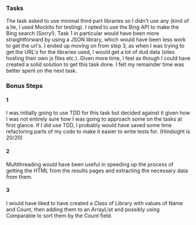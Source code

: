 ### Tasks

The task asked to use minimal third part libraries so I didn't use any (kind of a lie, I used Mockito for testing). I opted to use the Bing API to make the Bing search (Sorry!).
Task 1 in particular would have been more straightforward by using a JSON library, which would have been less work to get the url's.
I ended up moving on from step 3, as when I was trying to get the URL's for the libraries used, I would get a lot of dud data (sites hosting their own js files etc.).
Given more time, I feel as though I could have created a solid solution to get this task done. I felt my remainder time was better spent on the next task.

### Bonus Steps

#### 1

I was initially going to use TDD for this task but decided against it given how I was not entirely sure how I was going to approach some on the tasks at first glance.
If I did use TDD, I probably would have saved some time refactoring parts of my code to make it easier to write tests for. (Hindsight is 20/20)

#### 2

Multithreading would have been useful in speeding up the process of getting the HTML from the results pages and extracting the necessary data from them.

#### 3

I would have liked to have created a Class of Library with values of Name and Count, then adding them to an ArrayList and possibly using Comparable to sort them by the Count field.
